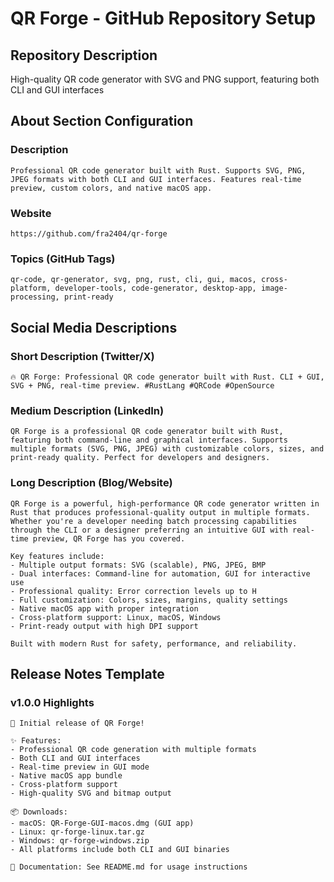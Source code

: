 # QR Forge - GitHub Repository Setup

## Repository Description
High-quality QR code generator with SVG and PNG support, featuring both CLI and GUI interfaces

## About Section Configuration

### Description
```
Professional QR code generator built with Rust. Supports SVG, PNG, JPEG formats with both CLI and GUI interfaces. Features real-time preview, custom colors, and native macOS app.
```

### Website
```
https://github.com/fra2404/qr-forge
```

### Topics (GitHub Tags)
```
qr-code, qr-generator, svg, png, rust, cli, gui, macos, cross-platform, developer-tools, code-generator, desktop-app, image-processing, print-ready
```

## Social Media Descriptions

### Short Description (Twitter/X)
```
🔥 QR Forge: Professional QR code generator built with Rust. CLI + GUI, SVG + PNG, real-time preview. #RustLang #QRCode #OpenSource
```

### Medium Description (LinkedIn)
```
QR Forge is a professional QR code generator built with Rust, featuring both command-line and graphical interfaces. Supports multiple formats (SVG, PNG, JPEG) with customizable colors, sizes, and print-ready quality. Perfect for developers and designers.
```

### Long Description (Blog/Website)
```
QR Forge is a powerful, high-performance QR code generator written in Rust that produces professional-quality output in multiple formats. Whether you're a developer needing batch processing capabilities through the CLI or a designer preferring an intuitive GUI with real-time preview, QR Forge has you covered.

Key features include:
- Multiple output formats: SVG (scalable), PNG, JPEG, BMP
- Dual interfaces: Command-line for automation, GUI for interactive use
- Professional quality: Error correction levels up to H
- Full customization: Colors, sizes, margins, quality settings
- Native macOS app with proper integration
- Cross-platform support: Linux, macOS, Windows
- Print-ready output with high DPI support

Built with modern Rust for safety, performance, and reliability.
```

## Release Notes Template

### v1.0.0 Highlights
```
🎉 Initial release of QR Forge!

✨ Features:
- Professional QR code generation with multiple formats
- Both CLI and GUI interfaces  
- Real-time preview in GUI mode
- Native macOS app bundle
- Cross-platform support
- High-quality SVG and bitmap output

📦 Downloads:
- macOS: QR-Forge-GUI-macos.dmg (GUI app)
- Linux: qr-forge-linux.tar.gz  
- Windows: qr-forge-windows.zip
- All platforms include both CLI and GUI binaries

🔗 Documentation: See README.md for usage instructions
```
